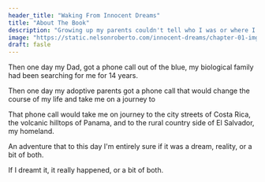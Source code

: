 ```yaml
---
header_title: "Waking From Innocent Dreams"
title: "About The Book"
description: "Growing up my parents couldn't tell who I was or where I came from. At night I would sit on my bed and stare into the black and wonder, where are the people who look like me?"
image: "https://static.nelsonroberto.com/innocent-dreams/chapter-01-img-1.jpeg"
draft: fasle
---
```


Then one day my Dad, got a phone call out of the blue, my biological family had been searching for me for 14 years.

Then one day my adoptive parents got a phone call that would change the course of my life and take me on a journey to

That phone call would take me on journey to the city streets of Costa Rica, the volcanic hilltops of Panama, and to the rural country side of El Salvador, my homeland.

An adventure that to this day I'm entirely sure if it was a dream, reality, or a bit of both.

If I dreamt it, it really happened, or a bit of both.
